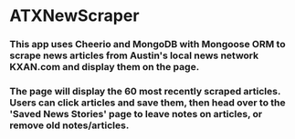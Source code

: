 # ATXNewScraper

### This app uses Cheerio and MongoDB with Mongoose ORM to scrape news articles from Austin's local news network KXAN.com and display them on the page.  

### The page will display the 60 most recently scraped articles. Users can click articles and save them, then head over to the 'Saved News Stories' page to leave notes on articles, or remove old notes/articles.
